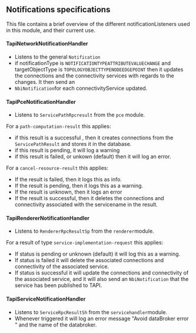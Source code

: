 ## Notifications specifications

This file contains a brief overview of the different notificationListeners used in this module,
and their current use. 

#### TapiNetworkNotificationHandler

* Listens to the general `Notification`
* if notificationType is `NOTIFICATIONTYPEATTRIBUTEVALUECHANGE` and targetObjectType is `TOPOLOGYOBJECTTYPENODEEDGEPOINT`
then it updates the connections and the connectivity services with regards to the changes. It then send an 
* `NbiNotification`for each connectivityService updated. 

#### TapiPceNotificationHandler

* Listens to `ServicePathRpcresult` from the `pce` module.

For a `path-computation-result` this applies:
* if this result is a successful , then it creates connections from the `ServicePathResult` 
and stores it in the database.
* if this result is pending, it will log a warning
* if this result is failed, or unkown (default) then it will log an error.

For a `cancel-resource-result` this applies:
* If the result is failed, then it logs this as info.
* If the result is pending, then it logs this as a warning.
* If the result is unknown, then it logs an error
* If the result is successful, then it deletes the connections and connectivity associated with the servicename 
in the result.

#### TapiRendererNotificationHandler

* Listens to `RendererRpcResultSp` from the `renderer`module. 

For a result of type `service-implementation-request` this applies:

* If status is pending or unknown (default) it will log this as a warning.
* If status is failed it will delete the associated connections and connectivity of the associated service.
* If status is successful it will update the connections and connectivity of the associated service,
and it will also send an `NbiNotification` that the service has been published to TAPI.

#### TapiServiceNotificationHandler

* Listens to `ServiceRpcResultSh` from the `servicehandler`module.
* Whenever triggered it will log an error message "Avoid dataBroker error " and the name of the databroker.

